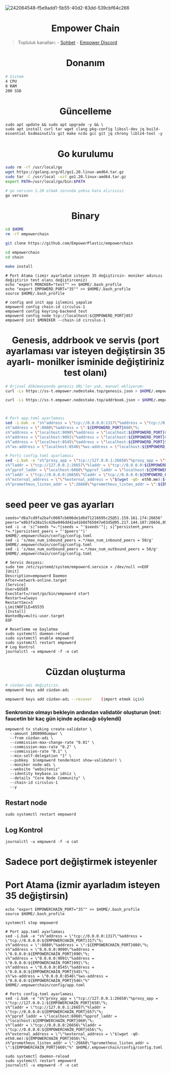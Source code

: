 ![242064548-f5e9add1-5b55-40d2-83dd-539cbf64c266](https://github.com/molla202/empower-2/assets/91562185/1191c65e-441f-4d71-9acc-5ea06391b7ed)

<h1 align="center"> Empower Chain </h1>

> Topluluk kanalları: - [Sohbet](https://t.me/corenodechat) - [Empower Discord](https://discord.gg/Zs3GMUhg)

<h1 align="center"> Donanım </h1>

```sh
# Sistem
4 CPU
8 RAM
200 SSD
```

<h1 align="center"> Güncelleme </h1>

```
sudo apt update && sudo apt upgrade -y && \
sudo apt install curl tar wget clang pkg-config libssl-dev jq build-essential bsdmainutils git make ncdu gcc git jq chrony liblz4-tool -y
```

<h1 align="center"> Go kurulumu </h1>

```sh
sudo rm -rf /usr/local/go
wget https://golang.org/dl/go1.20.linux-amd64.tar.gz
sudo tar -C /usr/local -xzf go1.20.linux-amd64.tar.gz
export PATH=/usr/local/go/bin:$PATH

# go version 1.20 olmak zorunda yoksa hata alırsınız
go version
```

<h1 align="center"> Binary </h1>

```sh 
cd $HOME
rm -rf empowerchain

git clone https://github.com/EmpowerPlastic/empowerchain

cd empowerchain
cd chain

make install
```
```
# Port Atama (izmir ayarladım isteyen 35 değiştirsin- moniker adınızı değiştirin test olanı değiştirceniz)
echo "export MONIKER="test"" >> $HOME/.bash_profile
echo "export EMPOWERD_PORT="35"" >> $HOME/.bash_profile
source $HOME/.bash_profile
```
```
# config and init app işlemini yapalım
empowerd config chain-id circulus-1
empowerd config keyring-backend test
empowerd config node tcp://localhost:${EMPOWERD_PORT}057
empowerd init $MONIKER --chain-id circulus-1
```
<h1 align="center"> Genesis, addrbook ve servis (port ayarlaması var isteyen değiştirsin 35 ayarlı- monilker isminide değiştiriniz test olanı)</h1>

```sh
# Orjinal dökümasyonda genesis URL'ler yok, manuel ekliyorum:
curl -Ls https://ss-t.empower.nodestake.top/genesis.json > $HOME/.empowerchain/config/genesis.json 

curl -Ls https://ss-t.empower.nodestake.top/addrbook.json > $HOME/.empowerchain/config/addrbook.json



# Port app.toml ayarlaması
sed -i.bak -e "s%^address = \"tcp://0.0.0.0:1317\"%address = \"tcp://0.0.0.0:${EMPOWERD_PORT}317\"%;
s%^address = \":8080\"%address = \":${EMPOWERD_PORT}080\"%;
s%^address = \"localhost:9090\"%address = \"localhost:${EMPOWERD_PORT}090\"%; 
s%^address = \"localhost:9091\"%address = \"localhost:${EMPOWERD_PORT}091\"%; 
s%^address = \"localhost:8545\"%address = \"localhost:${EMPOWERD_PORT}545\"%; 
s%^ws-address = \"localhost:8546\"%ws-address = \"localhost:${EMPOWERD_PORT}546\"%" $HOME/.empowerchain/config/app.toml

# Ports config.toml ayarlaması
sed -i.bak -e "s%^proxy_app = \"tcp://127.0.0.1:26658\"%proxy_app = \"tcp://127.0.0.1:${EMPOWERD_PORT}658\"%; 
s%^laddr = \"tcp://127.0.0.1:26657\"%laddr = \"tcp://0.0.0.0:${EMPOWERD_PORT}657\"%; 
s%^pprof_laddr = \"localhost:6060\"%pprof_laddr = \"localhost:${EMPOWERD_PORT}060\"%;
s%^laddr = \"tcp://0.0.0.0:26656\"%laddr = \"tcp://0.0.0.0:${EMPOWERD_PORT}656\"%;
s%^external_address = \"\"%external_address = \"$(wget -qO- eth0.me):${EMPOWERD_PORT}656\"%;
s%^prometheus_listen_addr = \":26660\"%prometheus_listen_addr = \":${EMPOWERD_PORT}660\"%" $HOME/.empowerchain/config/config.toml
```
# seed peer ve gas ayarları
```
seeds="d6a7cd9fa2bafc0087cb606de1d6d71216695c25@51.159.161.174:26656"
peers="e8b3fa38a15c426e046dd42a41b8df65047e03d5@95.217.144.107:26656,89ea54a37cd5a641e44e0cee8426b8cc2c8e5dfb@51.159.141.221:26656,0747860035271d8f088106814a4d0781eb7b2bc7@142.132.203.60:27656,3c758d8e37748dc692621a0d59b454bacb69b501@65.108.224.156:26656,41b97fced48681273001692d3601cd4024ceba59@5.9.147.185:26656"
sed -i -e 's|^seeds *=.*|seeds = "'$seeds'"|; s|^persistent_peers *=.*|persistent_peers = "'$peers'"|' $HOME/.empowerchain/config/config.toml
sed -i 's/max_num_inbound_peers =.*/max_num_inbound_peers = 50/g' $HOME/.empowerchain/config/config.toml
sed -i 's/max_num_outbound_peers =.*/max_num_outbound_peers = 50/g' $HOME/.empowerchain/config/config.toml
```
```
# Servis dosyası:
sudo tee /etc/systemd/system/empowerd.service > /dev/null <<EOF
[Unit]
Description=empowerd Daemon
After=network-online.target
[Service]
User=$USER
ExecStart=/root/go/bin/empowerd start
Restart=always
RestartSec=3
LimitNOFILE=65535
[Install]
WantedBy=multi-user.target
EOF
```
```
# Resetleme ve başlatma
sudo systemctl daemon-reload
sudo systemctl enable empowerd
sudo systemctl restart empowerd
# Log Kontrol
journalctl -u empowerd -f -o cat
```

<h1 align="center"> Cüzdan oluşturma </h1>

```sh
# cüzdan-adı değiştirin.
empowerd keys add cüzdan-adı
```
```sh
empowerd keys add cüzdan-adı --recover    (import etmek için)
```

### Senkronize olmayı bekleyin ardından validatör oluşturun (not: faucetin bir kaç gün içinde açılacağı söylendi)
```
empowerd tx staking create-validator \
  --amount 1000000umpwr \
  --from cüzdan-adı \
  --commission-max-change-rate "0.01" \
  --commission-max-rate "0.2" \
  --commission-rate "0.1" \
  --min-self-delegation "1" \
  --pubkey  $(empowerd tendermint show-validator) \
  --moniker node-adı \
  --website "websiteniz"
  --identity keybase.io idniz \
  --details "Core Node Community" \
  --chain-id circulus-1
  --y
```
## Restart node
```
sudo systemctl restart empowerd
```
## Log Kontrol
```
journalctl -u empowerd -f -o cat
```
# Sadece port değiştirmek isteyenler

# Port Atama (izmir ayarladım isteyen 35 değiştirsin)
```
echo "export EMPOWERCHAİN_PORT="35"" >> $HOME/.bash_profile
source $HOME/.bash_profile
```
```
systemctl stop empowerd
```
```
# Port app.toml ayarlaması
sed -i.bak -e "s%^address = \"tcp://0.0.0.0:1317\"%address = \"tcp://0.0.0.0:${EMPOWERCHAİN_PORT}317\"%;
s%^address = \":8080\"%address = \":${EMPOWERCHAİN_PORT}080\"%;
s%^address = \"0.0.0.0:9090\"%address = \"0.0.0.0:${EMPOWERCHAİN_PORT}090\"%; 
s%^address = \"0.0.0.0:9091\"%address = \"0.0.0.0:${EMPOWERCHAİN_PORT}091\"%; 
s%^address = \"0.0.0.0:8545\"%address = \"0.0.0.0:${EMPOWERCHAİN_PORT}545\"%; 
s%^ws-address = \"0.0.0.0:8546\"%ws-address = \"0.0.0.0:${EMPOWERCHAİN_PORT}546\"%" $HOME/.empowerchain/config/app.toml
```
```
# Ports config.toml ayarlaması
sed -i.bak -e "s%^proxy_app = \"tcp://127.0.0.1:26658\"%proxy_app = \"tcp://127.0.0.1:${EMPOWERCHAİN_PORT}658\"%; 
s%^laddr = \"tcp://127.0.0.1:26657\"%laddr = \"tcp://0.0.0.0:${EMPOWERCHAİN_PORT}657\"%; 
s%^pprof_laddr = \"localhost:6060\"%pprof_laddr = \"localhost:${EMPOWERCHAİN_PORT}060\"%;
s%^laddr = \"tcp://0.0.0.0:26656\"%laddr = \"tcp://0.0.0.0:${EMPOWERCHAİN_PORT}656\"%;
s%^external_address = \"\"%external_address = \"$(wget -qO- eth0.me):${EMPOWERCHAİN_PORT}656\"%;
s%^prometheus_listen_addr = \":26660\"%prometheus_listen_addr = \":${EMPOWERCHAİN_PORT}660\"%" $HOME/.empowerchain/config/config.toml
```
```
sudo systemctl daemon-reload
sudo systemctl restart empowerd
journalctl -u empowerd -f -o cat
```
